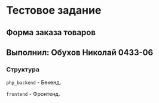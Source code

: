 # Тестовое задание
## Форма заказа товаров

## Выполнил: Обухов Николай 0433-06

### Структура
```php_backend``` - Бекенд.

```frontend``` - Фронтенд.
